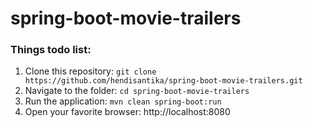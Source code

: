# spring-boot-movie-trailers
### Things todo list:
1. Clone this repository: `git clone https://github.com/hendisantika/spring-boot-movie-trailers.git`
2. Navigate to the folder: `cd spring-boot-movie-trailers`
3. Run the application: `mvn clean spring-boot:run`
4. Open your favorite browser: http://localhost:8080
